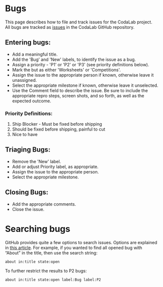 # Bugs
This page describes how to file and track issues for the CodaLab project. All bugs are tracked as [issues](https://github.com/codalab/codalab/issues?state=open) in the CodaLab GitHub repository. 

## Entering bugs:
* Add a meaningful title.
* Add the 'Bug' and 'New' labels, to identify the issue as a bug.
* Assign a priority - 'P1' or 'P2' or 'P3' (see priority definitions below).
* Mark the but as either 'Worksheets' or 'Competitions'.
* Assign the issue to the appropriate person if known, otherwise leave it unassigned.
* Select the appropriate milestone if known, otherwise leave it unselected.
* Use the Comment field to describe the issue. Be sure to include the appropriate repro steps, screen shots, and so forth, as well as the expected outcome. 
 
### Priority Definitions:
1. Ship Blocker - Must be fixed before shipping 
2. Should be fixed before shipping, painful to cut
3. Nice to have

## Triaging Bugs:
* Remove the 'New' label.
* Add or adjust Priority label, as appropriate.
* Assign the issue to the appropriate person.
* Select the appropriate milestone.

## Closing Bugs:
* Add the appropriate comments.
* Close the issue.

# Searching bugs

GitHub provides quite a few options to search issues. Options are explained in [this article](https://help.github.com/articles/searching-issues). For example, if you wanted to find all opened bug with “About” in the title, then use the search string:

    about in:title state:open

To further restrict the results to P2 bugs:

    about in:title state:open label:Bug label:P2